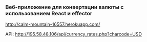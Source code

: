 ### Веб-приложение для конвертации валюты с использованием React и effector

http://calm-mountain-16557.herokuapp.com/

API: http://195.58.48.106/api/currency_rates.php?charcode=USD


